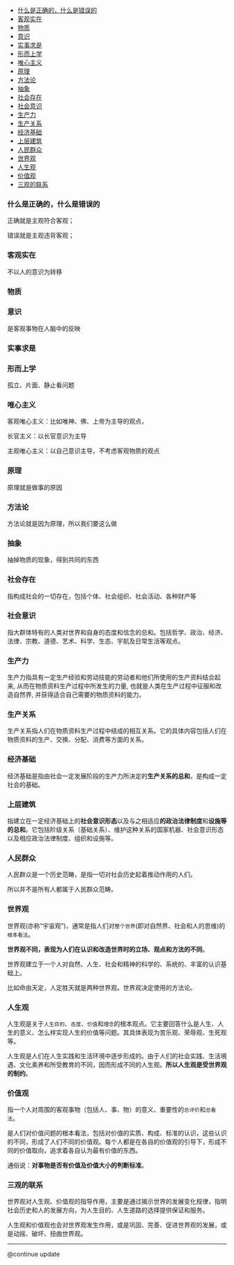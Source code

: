 

- [什么是正确的，什么是错误的](#什么是正确的什么是错误的)
- [客观实在](#客观实在)
- [物质](#物质)
- [意识](#意识)
- [实事求是](#实事求是)
- [形而上学](#形而上学)
- [唯心主义](#唯心主义)
- [原理](#原理)
- [方法论](#方法论)
- [抽象](#抽象)
- [社会存在](#社会存在)
- [社会意识](#社会意识)
- [生产力](#生产力)
- [生产关系](#生产关系)
- [经济基础](#经济基础)
- [上层建筑](#上层建筑)
- [人民群众](#人民群众)
- [世界观](#世界观)
- [人生观](#人生观)
- [价值观](#价值观)
- [三观的联系](#三观的联系)



### 什么是正确的，什么是错误的
正确就是主观符合客观；

错误就是主观违背客观；

### 客观实在

不以人的意识为转移

### 物质


### 意识

是客观事物在人脑中的反映

### 实事求是

### 形而上学

孤立、片面、静止看问题

### 唯心主义

客观唯心主义：比如唯神、佛、上帝为主导的观点，

长官主义：以长官意识为主导

主观唯心主义：以自己意识主导，不考虑客观物质的观点

### 原理

原理就是做事的原因

### 方法论

方法论就是因为原理，所以我们要这么做

### 抽象

抽掉物质的现象，得到共同的东西

### 社会存在

指构成社会的一切存在，包括个体、社会组织、社会活动、各种财产等

### 社会意识

指大群体特有的人类对世界和自身的态度和信念的总和。包括哲学、政治、经济、法律、宗教、道德、艺术、科学、生态、宇航及日常生活等观点。

### 生产力
生产力指具有一定生产经验和劳动技能的劳动者和他们所使用的生产资料结合起来, 从而在物质资料生产过程中所发生的力量, 也就是人类在生产过程中征服和改造自然界, 并获得适合自己需要的物质资料的能力。

### 生产关系

生产关系指人们在物质资料生产过程中结成的相互关系。它的具体内容包括人们在物质资料的生产、交换、分配、消费等方面的关系。

### 经济基础

经济基础是指由社会一定发展阶段的生产力所决定的**生产关系的总和**，是构成一定社会的基础。

### 上层建筑
指建立在一定经济基础上的**社会意识形态**以及与之相适应**的政治法律制度**和**设施等的总和**。它包括阶级关系（基础关系）、维护这种关系的国家机器、社会意识形态以及相应政治法律制度、组织和设施等。 

### 人民群众

人民群众是一个历史范畴，是指一切对社会历史起着推动作用的人们。

所以并不是所有人都属于人民群众范畴。

### 世界观
世界观(亦称“宇宙观”)，通常是指人们对`整个世界`(即对自然界、社会和人的思维)的`根本看法`。

**世界观不同，表现为人们在认识和改造世界时的立场、观点和方法的不同**。

世界观建立于一个人对自然、人生、社会和精神的科学的、系统的、丰富的认识基础上。

比如命由天定，人定胜天就是两种世界观。世界观决定使用的方法论。

### 人生观

人生观是关于`人生目的`、`态度`、`价值`和`理念`的根本观点。它主要回答什么是人生、人生的意义、怎么样实现人生的价值等问题。其具体表现为苦乐观、荣辱观、生死观等。

人生观是人们在人生实践和生活环境中逐步形成的。由于人们的社会实践、生活境遇、文化素养和所受教育的不同，因而形成不同的人生观。**所以人生观是受世界观的制约**。

### 价值观

指一个人对周围的客观事物（包括人、事、物）的意义、重要性的`总评价`和`总看法`。

是人们对价值问题的根本看法，包括对价值的实质、构成、标准的认识，这些认识的不同，形成了人们不同的价值观。每个人都是在各自的价值观的引导下，形成不同的价值取向，追求着各自认为最有价值的东西。

通俗说：**对事物是否有价值及价值大小的判断标准**。

### 三观的联系

世界观对人生观、价值观的指导作用，主要是通过揭示世界的发展变化规律，指明社会历史和人的发展方向，为人生目的、人生道路的选择提供保证和服务。

人生观和价值观也会对世界观发生作用，或是巩固、完善、促进世界观的发展，或是动摇、破坏、扭曲世界观。


----

@continue update